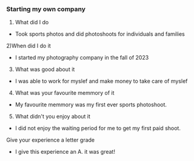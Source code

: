 ### Starting my own company

1) What did I do

- Took sports photos and did photoshoots for individuals and families 

2)When did I do it

- I started my photography company in the fall of 2023 

3) What was good about it

- I was able to work for myslef and make money to take care of myslef

4) What was your favourite memmory of it

- My favourite memmory was my first ever sports photoshoot. 

5) What didn't you enjoy about it

- I did not enjoy the waiting period for me to get my first paid shoot. 

Give your experience a letter grade 

- I give this experience an A. it was great! 
